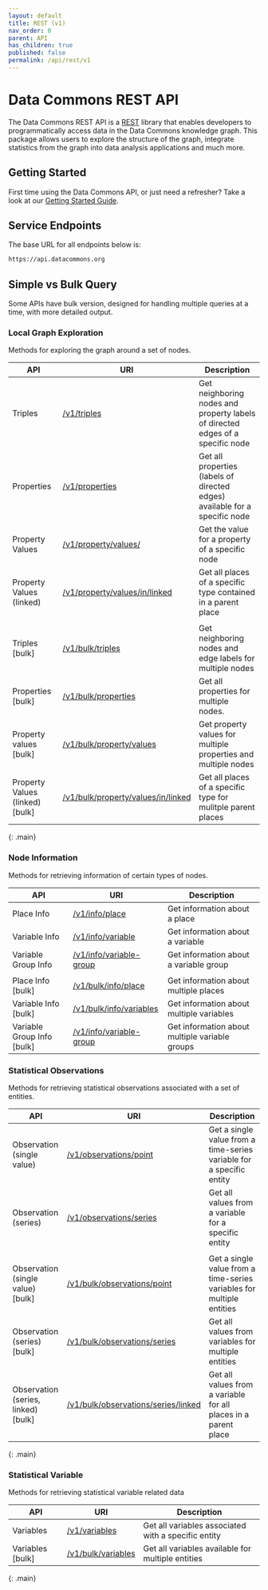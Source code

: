 ```yaml
---
layout: default
title: REST (v1)
nav_order: 0
parent: API
has_children: true
published: false
permalink: /api/rest/v1
---
```


# Data Commons REST API

The Data Commons REST API is a
[REST](https://en.wikipedia.org/wiki/Representational_state_transfer) library
that enables developers to programmatically access data in the Data Commons
knowledge graph. This package allows users to explore the structure of the
graph, integrate statistics from the graph into data analysis applications and
much more.

## Getting Started

First time using the Data Commons API, or just need a refresher? Take a look at
our [Getting Started Guide](/api/rest/v1/getting_started).

## Service Endpoints

The base URL for all endpoints below is:

```bash
https://api.datacommons.org
```

## Simple vs Bulk Query

Some APIs have bulk version, designed for handling multiple queries at a time,
with more detailed output.

### Local Graph Exploration

Methods for exploring the graph around a set of nodes.

| API                             | URI                                                                               | Description                                                                    |
| ------------------------------- | --------------------------------------------------------------------------------- | ------------------------------------------------------------------------------ |
| Triples                         | [/v1/triples](/api/rest/v1/triples)                                               | Get neighboring nodes and property labels of directed edges of a specific node |
| Properties                      | [/v1/properties](/api/rest/v1/properties)                                         | Get all properties (labels of directed edges) available for a specific node    |
| Property Values                 | [/v1/property/values/](/api/rest/v1/property/values)                              | Get the value for a property of a specific node                                |
| Property Values (linked)        | [/v1/property/values/in/linked](/api/rest/v1/property/values/in/linked)           | Get all places of a specific type contained in a parent place                  |
|                                 |                                                                                   |                                                                                |
| Triples [bulk]                  | [/v1/bulk/triples](/api/rest/v1/bulk/triples)                                     | Get neighboring nodes and edge labels for multiple nodes                       |
| Properties [bulk]               | [/v1/bulk/properties](/api/rest/v1/bulk/properties)                               | Get all properties for multiple nodes.                                         |
| Property values [bulk]          | [/v1/bulk/property/values](/api/rest/v1/bulk/property/values)                     | Get property values for multiple properties and multiple nodes                 |
| Property Values (linked) [bulk] | [/v1/bulk/property/values/in/linked](/api/rest/v1/bulk/property/values/in/linked) | Get all places of a specific type for mulitple parent places                   |

{: .main}

### Node Information

Methods for retrieving information of certain types of nodes.

| API                        | URI                                                         | Description                                    |
| -------------------------- | ----------------------------------------------------------- | ---------------------------------------------- |
| Place Info                 | [/v1/info/place](/api/rest/v1/info/place)                   | Get information about a place                  |
| Variable Info              | [/v1/info/variable](/api/rest/v1/info/variable)             | Get information about a variable               |
| Variable Group Info        | [/v1/info/variable-group](/api/rest/v1/info/variable-group) | Get information about a variable group         |
|                            |                                                             |                                                |
| Place Info [bulk]          | [/v1/bulk/info/place](/api/rest/v1/bulk/info/place)         | Get information about multiple places          |
| Variable Info [bulk]       | [/v1/bulk/info/variables](/api/rest/v1/bulk/info/variables) | Get information about multiple variables       |
| Variable Group Info [bulk] | [/v1/info/variable-group](/api/rest/v1/info/variable-group) | Get information about multiple variable groups |

### Statistical Observations

Methods for retrieving statistical observations associated with a set of entities.

| API                                 | URI                                                                                 | Description                                                           |
| ----------------------------------- | ----------------------------------------------------------------------------------- | --------------------------------------------------------------------- |
| Observation (single value)          | [/v1/observations/point](/api/rest/v1/observations/point)                           | Get a single value from a time-series variable for a specific entity  |
| Observation (series)                | [/v1/observations/series](/api/rest/v1/observations/series)                         | Get all values from a variable for a specific entity                  |
|                                     |                                                                                     |                                                                       |
| Observation (single value) [bulk]   | [/v1/bulk/observations/point](/api/rest/v1/bulk/observations/point)                 | Get a single value from a time-series variables for multiple entities |
| Observation (series) [bulk]         | [/v1/bulk/observations/series](/api/rest/v1/bulk/observations/series)               | Get all values from variables for multiple entities                   |
| Observation (series, linked) [bulk] | [/v1/bulk/observations/series/linked](/api/rest/v1/bulk/observations/series/linked) | Get all values from a variable for all places in a parent place       |

{: .main}

### Statistical Variable

Methods for retrieving statistical variable related data

| API              | URI                                               | Description                                         |
| ---------------- | ------------------------------------------------- | --------------------------------------------------- |
| Variables        | [/v1/variables](/api/rest/v1/variables)           | Get all variables associated with a specific entity |
| Variables [bulk] | [/v1/bulk/variables](/api/rest/v1/bulk/variables) | Get all variables available for multiple entities   |

{: .main}
